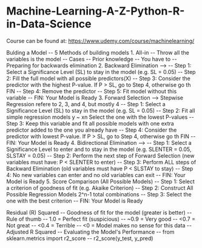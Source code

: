# Machine-Learning-A-Z-Python-R-in-Data-Science
Course can be found at: https://www.udemy.com/course/machinelearning/

Bulding a Model
    -- 5 Methods of building models
        1. All-in
            -- Throw all the variables is the model
            -- Cases
                -- Prior knowledge
                -- You have to
                -- Preparing for backwards elimination
        2. Backward Elimination -->
            -- Step 1: Select a Significance Level (SL) to stay in the model (e.g. SL = 0.05)
            -- Step 2: Fill the full model with all possible predictors(X)
            -- Step 3: Consider the predictor with the highest P-value. If P > SL, go to Step 4, otherwise go th FIN
            -- Step 4: Remove the predictor
            -- Step 5: Fit model without this variable
            -- FIN: Your Model is Ready
        3. Forward Selection -->            Stepwise Regression refere to 2, 3, and 4, but mostly 4
            -- Step 1: Select a Significance Level (SL) to stay in the model (e.g. SL = 0.05)
            -- Step 2: Fit all simple regression models y ~ xn Select the one with the lowest P-values
            -- Step 3: Keep this variable and fit all possible models with one extra predictor added to the one you already have
            -- Step 4: Consider the predictor with lowest P-value. If P > SL, go to Step 4, otherwise go th FIN
            -- FIN: Your Model is Ready
        4. Bidirectional Elimination --> 
            -- Step 1: Select a Significance Level to enter and to stay in the model (e.g. SLENTER = 0.05, SLSTAY = 0.05)
            -- Step 2: Perform the next step of Forward Selection (new variables must have: P < SLENTER to enter)
            -- Step 3: Perform ALL steps of Backward Elimination (old variables must have P < SLSTAY to stay)
            -- Step 4: No new variables can enter and no old variables can exit
            -- FIN: Your Model is Ready
        5. Score Comparison (All Possible Models)
            -- Step 1: Select a criterion of goodness of fit (e.g. Akaike Criterion)
            -- Step 2: Construct All Possible Regression Models 2^n-1 total combinations
            -- Step 3: Select the one with the best criterion
            -- FIN: Your Model is Ready

Residual (R) Squared
    -- Goodness of fit for the model (greater is better)
    -- Rule of thumb
        -- 1.0 = Perfect fit (suspicious)
        -- ~0.9 = Very good
        -- <0.7 = Not great
        -- <0.4 = Terrible
        -- <0 = Model makes no sense for this data
    -- Adjusted R Squared
    -- Evaluating the Model's Performance
        -- from sklearn.metrics import r2_score
        -- r2_score(y_test, y_pred)
